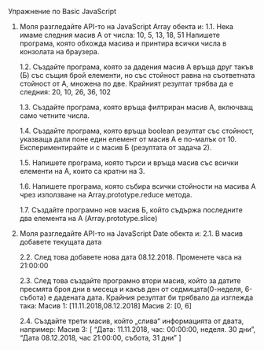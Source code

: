 Упражнение по Basic JavaScript
1. Моля разгледайте API-то на JavaScript Array обекта и:
    1.1. Нека имаме следния масив А от числа:
    10, 5, 13, 18, 51
    Напишете програма, която обхожда масива и принтира всички числа в конзолата
    на браузера.
    
    1.2. Създайте програма, която за дадения масив А връща друг такъв (Б) със същия
    брой елементи, но със стойност равна на съответната стойност от А, множена по
    две.
    Крайният резултат трябва да е следния:
    20, 10, 26, 36, 102
    
    1.3. Създайте програма, която връща филтриран масив А, включващ само четните
    числа.
    
    1.4. Създайте програма, която връща boolean резултат със стойност, указваща дали
    поне един елемент от масив А е по-малък от 10. Експериментирайте и с масив Б
    (резултата от задача 2).
    
    1.5. Напишете програма, която търси и връща масив със всички елементи на А, които
    са кратни на 3.
    
    1.6. Напишете програма, която събира всички стойности на масива А чрез използване
    на Array.prototype.reduce метода.
    
    1.7. Създайте програмно нов масив Б, който съдържа последните два елемента на А
    (Array.prototype.slice)

2. Моля разгледайте API-то на JavaScript Date обекта и:
    2.1. В масив добавете текущата дата
    
    2.2. След това добавете нова дата 08.12.2018. Променете часа на 21:00:00
    
    2.3. След това създайте програмно втори масив, който за датите пресмята броя дни
    в месеца и какъв ден от седмицата(0-неделя, 6-събота) е дадената дата.
    Крайния резултат би трябвало да изглежда така:
    Масив 1: [11.11.2018,08.12.2018]
    Масив 2: [0, 6]
    
    2.4. Създайте трети масив, който „слива“ информацията от двата, например:
    Масив 3: [
    “Дата: 11.11.2018, час: 00:00:00, неделя. 30 дни”,
    “Дата 08.12.2018, час 21:00:00, събота, 31 дни”
    ]